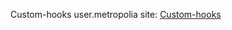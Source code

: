 Custom-hooks user.metropolia site: [Custom-hooks](https://users.metropolia.fi/~aarniman/webDevWeek6/custom-hooks/)
